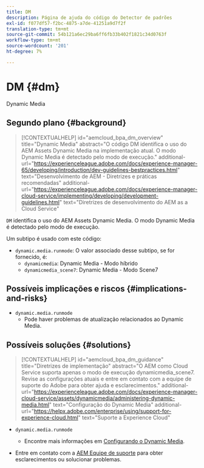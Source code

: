 ```yaml
---
title: DM
description: Página de ajuda do código do Detector de padrões
exl-id: f077df57-f2bc-4875-a7de-41251a9d7f2f
translation-type: tm+mt
source-git-commit: 54b121a6ec29ba6ff6fb33b402f1821c34d0763f
workflow-type: tm+mt
source-wordcount: '201'
ht-degree: 7%

---
```


# DM {#dm}

Dynamic Media

## Segundo plano {#background}

>[!CONTEXTUALHELP]
>id="aemcloud_bpa_dm_overview"
>title="Dynamic Media"
>abstract="O código DM identifica o uso do AEM Assets Dynamic Media na implementação atual. O modo Dynamic Media é detectado pelo modo de execução."
>additional-url="https://experienceleague.adobe.com/docs/experience-manager-65/developing/introduction/dev-guidelines-bestpractices.html" text="Desenvolvimento de AEM - Diretrizes e práticas recomendadas"
>additional-url="https://experienceleague.adobe.com/docs/experience-manager-cloud-service/implementing/developing/development-guidelines.html" text="Diretrizes de desenvolvimento do AEM as a Cloud Service"

`DM` identifica o uso do AEM Assets Dynamic Media. O modo Dynamic Media é detectado pelo modo de execução.

Um subtipo é usado com este código:

* `dynamic.media.runmode`: O valor associado desse subtipo, se for fornecido, é:
   * `dynamicmedia`: Dynamic Media - Modo híbrido
   * `dynamicmedia_scene7`: Dynamic Media - Modo Scene7

## Possíveis implicações e riscos {#implications-and-risks}

* `dynamic.media.runmode`
   * Pode haver problemas de atualização relacionados ao Dynamic Media.

## Possíveis soluções {#solutions}

>[!CONTEXTUALHELP]
>id="aemcloud_bpa_dm_guidance"
>title="Diretrizes de implementação"
>abstract="O AEM como Cloud Service suporta apenas o modo de execução dynamicmedia_scene7. Revise as configurações atuais e entre em contato com a equipe de suporte do Adobe para obter ajuda e esclarecimentos."
>additional-url="https://experienceleague.adobe.com/docs/experience-manager-cloud-service/assets/dynamicmedia/administering-dynamic-media.html" text="Configuração do Dynamic Media"
>additional-url="https://helpx.adobe.com/enterprise/using/support-for-experience-cloud.html" text="Suporte a Experience Cloud"


* `dynamic.media.runmode`
   * Encontre mais informações em [Configurando o Dynamic Media](https://experienceleague.adobe.com/docs/experience-manager-cloud-service/assets/dynamicmedia/administering-dynamic-media.html).

* Entre em contato com a [AEM Equipe de suporte](https://helpx.adobe.com/enterprise/using/support-for-experience-cloud.html) para obter esclarecimentos ou solucionar problemas.
